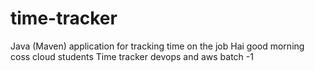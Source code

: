 # time-tracker
Java (Maven) application for tracking time on the job
Hai good morning coss cloud students
Time tracker
devops and aws batch -1
